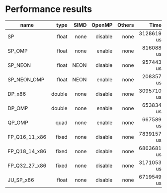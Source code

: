 # Performance results

| name       | type | SIMD | OpenMP|Others| Time      |
|------------|-----:|-----:|------:|-----:|----------:|
|SP              | float|  none|disable|     none| 3128619 us|
|SP_OMP          | float|  none| enable|     none|  816088 us|
|SP_NEON         | float|  NEON|disable|     none|  957443 us|
|SP_NEON_OMP     | float|  NEON| enable|     none|  208357 us|
|DP_x86          |double|  none|disable|     none| 3095710 us|
|DP_OMP          |double|  none| enable|     none|  653834 us|
|QP_OMP          |  quad|  none| enable|     none|  667589 us|
|FP_Q16_11_x86   | fixed|  none|disable|     none| 7839157 us|
|FP_Q18_14_x86   | fixed|  none|disable|     none| 6863681 us|
|FP_Q32_27_x86   | fixed|  none|disable|     none| 3171053 us|
|JU_SP_x86       | float|  none|disable|     none| 6719549 us|


